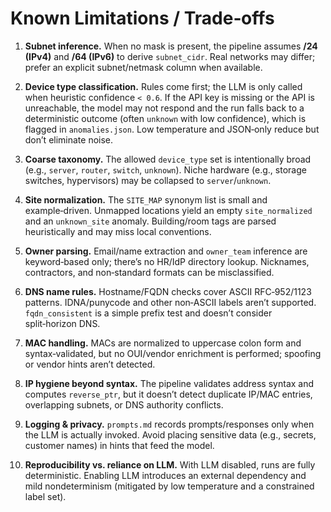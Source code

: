 # Known Limitations / Trade‑offs

1) **Subnet inference.** When no mask is present, the pipeline assumes **/24 (IPv4)** and **/64 (IPv6)** to derive `subnet_cidr`. Real networks may differ; prefer an explicit subnet/netmask column when available.

2) **Device type classification.** Rules come first; the LLM is only called when heuristic confidence `< 0.6`. If the API key is missing or the API is unreachable, the model may not respond and the run falls back to a deterministic outcome (often `unknown` with low confidence), which is flagged in `anomalies.json`. Low temperature and JSON‑only reduce but don’t eliminate noise.

3) **Coarse taxonomy.** The allowed `device_type` set is intentionally broad (e.g., `server`, `router`, `switch`, `unknown`). Niche hardware (e.g., storage switches, hypervisors) may be collapsed to `server`/`unknown`.

4) **Site normalization.** The `SITE_MAP` synonym list is small and example‑driven. Unmapped locations yield an empty `site_normalized` and an `unknown_site` anomaly. Building/room tags are parsed heuristically and may miss local conventions.

5) **Owner parsing.** Email/name extraction and `owner_team` inference are keyword‑based only; there’s no HR/IdP directory lookup. Nicknames, contractors, and non‑standard formats can be misclassified.

6) **DNS name rules.** Hostname/FQDN checks cover ASCII RFC‑952/1123 patterns. IDNA/punycode and other non‑ASCII labels aren’t supported. `fqdn_consistent` is a simple prefix test and doesn’t consider split‑horizon DNS.

7) **MAC handling.** MACs are normalized to uppercase colon form and syntax‑validated, but no OUI/vendor enrichment is performed; spoofing or vendor hints aren’t detected.

8) **IP hygiene beyond syntax.** The pipeline validates address syntax and computes `reverse_ptr`, but it doesn’t detect duplicate IP/MAC entries, overlapping subnets, or DNS authority conflicts.

9) **Logging & privacy.** `prompts.md` records prompts/responses only when the LLM is actually invoked. Avoid placing sensitive data (e.g., secrets, customer names) in hints that feed the model.

10) **Reproducibility vs. reliance on LLM.** With LLM disabled, runs are fully deterministic. Enabling LLM introduces an external dependency and mild nondeterminism (mitigated by low temperature and a constrained label set).